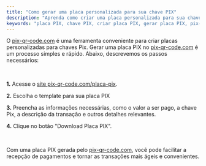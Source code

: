 ```yaml
---
title: "Como gerar uma placa personalizada para sua chave PIX"
description: "Aprenda como criar uma placa personalizada para sua chave PIX de forma simples e rápida com o pix-qr-code.com"
keywords: "placa PIX, chave PIX, criar placa PIX, gerar placa PIX, pix-qr-code.com"
---
```


O [pix-qr-code.com](https://pix-qr-code.com) é uma ferramenta conveniente para criar placas personalizadas para chaves Pix. Gerar uma placa PIX no [pix-qr-code.com](https://pix-qr-code.com) é um processo simples e rápido. Abaixo, descrevemos os passos necessários:

<br />

**1.** Acesse o [site pix-qr-code.com/placa-pix](https://pix-qr-code.com/placa-pix).

**2.** Escolha o template para sua placa PIX

**3.** Preencha as informações necessárias, como o valor a ser pago, a chave Pix, a descrição da transação e outros detalhes relevantes.

**4.** Clique no botão "Download Placa PIX".

<br />

Com uma placa PIX gerada pelo [pix-qr-code.com](https://pix-qr-code.com), você pode facilitar a recepção de pagamentos e tornar as transações mais ágeis e convenientes.

